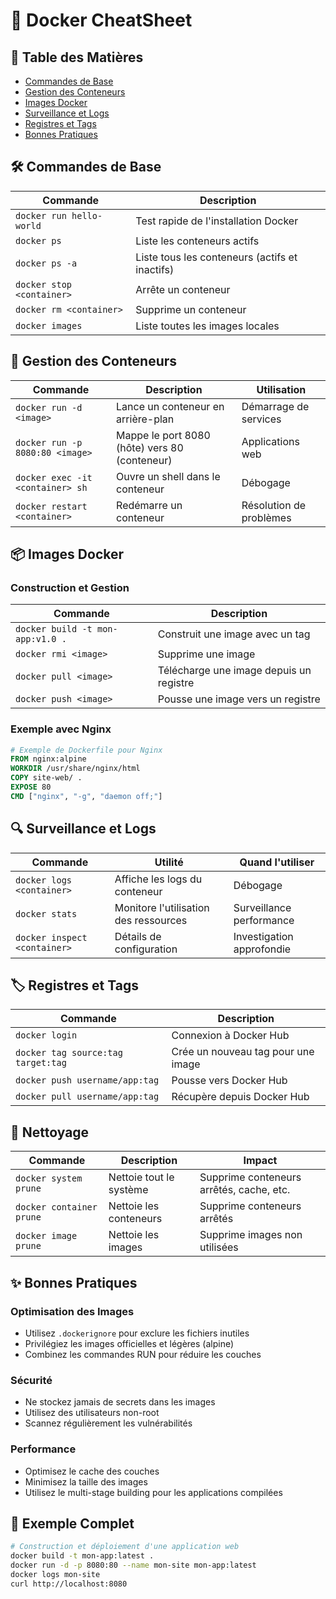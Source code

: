 # 🐳 Docker CheatSheet

## 📑 Table des Matières
- [Commandes de Base](#commandes-de-base)
- [Gestion des Conteneurs](#gestion-des-conteneurs)
- [Images Docker](#images-docker)
- [Surveillance et Logs](#surveillance-et-logs)
- [Registres et Tags](#registres-et-tags)
- [Bonnes Pratiques](#bonnes-pratiques)

## 🛠 Commandes de Base

| Commande | Description |
|----------|-------------|
| `docker run hello-world` | Test rapide de l'installation Docker |
| `docker ps` | Liste les conteneurs actifs |
| `docker ps -a` | Liste tous les conteneurs (actifs et inactifs) |
| `docker stop <container>` | Arrête un conteneur |
| `docker rm <container>` | Supprime un conteneur |
| `docker images` | Liste toutes les images locales |

## 🔄 Gestion des Conteneurs

| Commande | Description | Utilisation |
|----------|-------------|-------------|
| `docker run -d <image>` | Lance un conteneur en arrière-plan | Démarrage de services |
| `docker run -p 8080:80 <image>` | Mappe le port 8080 (hôte) vers 80 (conteneur) | Applications web |
| `docker exec -it <container> sh` | Ouvre un shell dans le conteneur | Débogage |
| `docker restart <container>` | Redémarre un conteneur | Résolution de problèmes |

## 📦 Images Docker

### Construction et Gestion

| Commande | Description |
|----------|-------------|
| `docker build -t mon-app:v1.0 .` | Construit une image avec un tag |
| `docker rmi <image>` | Supprime une image |
| `docker pull <image>` | Télécharge une image depuis un registre |
| `docker push <image>` | Pousse une image vers un registre |

### Exemple avec Nginx

```dockerfile
# Exemple de Dockerfile pour Nginx
FROM nginx:alpine
WORKDIR /usr/share/nginx/html
COPY site-web/ .
EXPOSE 80
CMD ["nginx", "-g", "daemon off;"]
```

## 🔍 Surveillance et Logs

| Commande | Utilité | Quand l'utiliser |
|----------|---------|------------------|
| `docker logs <container>` | Affiche les logs du conteneur | Débogage |
| `docker stats` | Monitore l'utilisation des ressources | Surveillance performance |
| `docker inspect <container>` | Détails de configuration | Investigation approfondie |

## 🏷 Registres et Tags

| Commande | Description |
|----------|-------------|
| `docker login` | Connexion à Docker Hub |
| `docker tag source:tag target:tag` | Crée un nouveau tag pour une image |
| `docker push username/app:tag` | Pousse vers Docker Hub |
| `docker pull username/app:tag` | Récupère depuis Docker Hub |

## 🧹 Nettoyage

| Commande | Description | Impact |
|----------|-------------|---------|
| `docker system prune` | Nettoie tout le système | Supprime conteneurs arrêtés, cache, etc. |
| `docker container prune` | Nettoie les conteneurs | Supprime conteneurs arrêtés |
| `docker image prune` | Nettoie les images | Supprime images non utilisées |

## ✨ Bonnes Pratiques

### Optimisation des Images
- Utilisez `.dockerignore` pour exclure les fichiers inutiles
- Privilégiez les images officielles et légères (alpine)
- Combinez les commandes RUN pour réduire les couches

### Sécurité
- Ne stockez jamais de secrets dans les images
- Utilisez des utilisateurs non-root
- Scannez régulièrement les vulnérabilités

### Performance
- Optimisez le cache des couches
- Minimisez la taille des images
- Utilisez le multi-stage building pour les applications compilées

## 🚀 Exemple Complet

```bash
# Construction et déploiement d'une application web
docker build -t mon-app:latest .
docker run -d -p 8080:80 --name mon-site mon-app:latest
docker logs mon-site
curl http://localhost:8080
```
